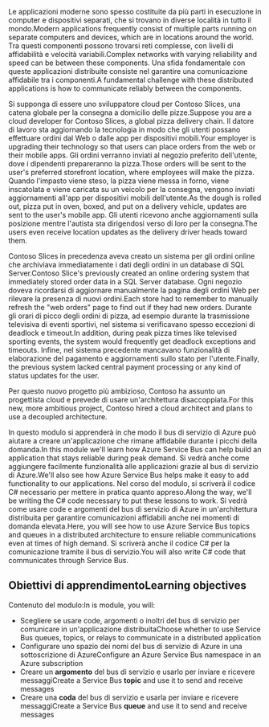 <span data-ttu-id="10e93-101">Le applicazioni moderne sono spesso costituite da più parti in esecuzione in computer e dispositivi separati, che si trovano in diverse località in tutto il mondo.</span><span class="sxs-lookup"><span data-stu-id="10e93-101">Modern applications frequently consist of multiple parts running on separate computers and devices, which are in locations around the world.</span></span> <span data-ttu-id="10e93-102">Tra questi componenti possono trovarsi reti complesse, con livelli di affidabilità e velocità variabili.</span><span class="sxs-lookup"><span data-stu-id="10e93-102">Complex networks with varying reliability and speed can be between these components.</span></span> <span data-ttu-id="10e93-103">Una sfida fondamentale con queste applicazioni distribuite consiste nel garantire una comunicazione affidabile tra i componenti.</span><span class="sxs-lookup"><span data-stu-id="10e93-103">A fundamental challenge with these distributed applications is how to communicate reliably between the components.</span></span>

<span data-ttu-id="10e93-104">Si supponga di essere uno sviluppatore cloud per Contoso Slices, una catena globale per la consegna a domicilio delle pizze.</span><span class="sxs-lookup"><span data-stu-id="10e93-104">Suppose you are a cloud developer for Contoso Slices, a global pizza delivery chain.</span></span> <span data-ttu-id="10e93-105">Il datore di lavoro sta aggiornando la tecnologia in modo che gli utenti possano effettuare ordini dal Web o dalle app per dispositivi mobili.</span><span class="sxs-lookup"><span data-stu-id="10e93-105">Your employer is upgrading their technology so that users can place orders from the web or their mobile apps.</span></span> <span data-ttu-id="10e93-106">Gli ordini verranno inviati al negozio preferito dell'utente, dove i dipendenti prepareranno la pizza.</span><span class="sxs-lookup"><span data-stu-id="10e93-106">Those orders will be sent to the user's preferred storefront location, where employees will make the pizza.</span></span> <span data-ttu-id="10e93-107">Quando l'impasto viene steso, la pizza viene messa in forno, viene inscatolata e viene caricata su un veicolo per la consegna, vengono inviati aggiornamenti all'app per dispositivi mobili dell'utente.</span><span class="sxs-lookup"><span data-stu-id="10e93-107">As the dough is rolled out, pizza put in oven, boxed, and put on a delivery vehicle, updates are sent to the user's mobile app.</span></span> <span data-ttu-id="10e93-108">Gli utenti ricevono anche aggiornamenti sulla posizione mentre l'autista sta dirigendosi verso di loro per la consegna.</span><span class="sxs-lookup"><span data-stu-id="10e93-108">The users even receive location updates as the delivery driver heads toward them.</span></span> 

<span data-ttu-id="10e93-109">Contoso Slices in precedenza aveva creato un sistema per gli ordini online che archiviava immediatamente i dati degli ordini in un database di SQL Server.</span><span class="sxs-lookup"><span data-stu-id="10e93-109">Contoso Slice's previously created an online ordering system that immediately stored order data in a SQL Server database.</span></span> <span data-ttu-id="10e93-110">Ogni negozio doveva ricordarsi di aggiornare manualmente la pagina degli ordini Web per rilevare la presenza di nuovi ordini.</span><span class="sxs-lookup"><span data-stu-id="10e93-110">Each store had to remember to manually refresh the "web orders" page to find out if they had new orders.</span></span> <span data-ttu-id="10e93-111">Durante gli orari di picco degli ordini di pizza, ad esempio durante la trasmissione televisiva di eventi sportivi, nel sistema si verificavano spesso eccezioni di deadlock e timeout.</span><span class="sxs-lookup"><span data-stu-id="10e93-111">In addition, during peak pizza times like televised sporting events, the system would frequently get deadlock exceptions and timeouts.</span></span> <span data-ttu-id="10e93-112">Infine, nel sistema precedente mancavano funzionalità di elaborazione del pagamento e aggiornamenti sullo stato per l'utente.</span><span class="sxs-lookup"><span data-stu-id="10e93-112">Finally, the previous system lacked central payment processing or any kind of status updates for the user.</span></span>

<span data-ttu-id="10e93-113">Per questo nuovo progetto più ambizioso, Contoso ha assunto un progettista cloud e prevede di usare un'architettura disaccoppiata.</span><span class="sxs-lookup"><span data-stu-id="10e93-113">For this new, more ambitious project, Contoso hired a cloud architect and plans to use a decoupled architecture.</span></span> 

<span data-ttu-id="10e93-114">In questo modulo si apprenderà in che modo il bus di servizio di Azure può aiutare a creare un'applicazione che rimane affidabile durante i picchi della domanda.</span><span class="sxs-lookup"><span data-stu-id="10e93-114">In this module we'll learn how Azure Service Bus can help build an application that stays reliable during peak demand.</span></span> <span data-ttu-id="10e93-115">Si vedrà anche come aggiungere facilmente funzionalità alle applicazioni grazie al bus di servizio di Azure.</span><span class="sxs-lookup"><span data-stu-id="10e93-115">We'll also see how Azure Service Bus helps make it easy to add functionality to our applications.</span></span> <span data-ttu-id="10e93-116">Nel corso del modulo, si scriverà il codice C# necessario per mettere in pratica quanto appreso.</span><span class="sxs-lookup"><span data-stu-id="10e93-116">Along the way, we'll be writing the C# code necessary to put these lessons to work.</span></span> <span data-ttu-id="10e93-117">Si vedrà come usare code e argomenti del bus di servizio di Azure in un'architettura distribuita per garantire comunicazioni affidabili anche nei momenti di domanda elevata.</span><span class="sxs-lookup"><span data-stu-id="10e93-117">Here, you will see how to use Azure Service Bus topics and queues in a distributed architecture to ensure reliable communications even at times of high demand.</span></span> <span data-ttu-id="10e93-118">Si scriverà anche il codice C# per la comunicazione tramite il bus di servizio.</span><span class="sxs-lookup"><span data-stu-id="10e93-118">You will also write C# code that communicates through Service Bus.</span></span>

## <a name="learning-objectives"></a><span data-ttu-id="10e93-119">Obiettivi di apprendimento</span><span class="sxs-lookup"><span data-stu-id="10e93-119">Learning objectives</span></span>

<span data-ttu-id="10e93-120">Contenuto del modulo:</span><span class="sxs-lookup"><span data-stu-id="10e93-120">In is module, you will:</span></span>
- <span data-ttu-id="10e93-121">Scegliere se usare code, argomenti o inoltri del bus di servizio per comunicare in un'applicazione distribuita</span><span class="sxs-lookup"><span data-stu-id="10e93-121">Choose whether to use Service Bus queues, topics, or relays to communicate in a distributed application</span></span>
- <span data-ttu-id="10e93-122">Configurare uno spazio dei nomi del bus di servizio di Azure in una sottoscrizione di Azure</span><span class="sxs-lookup"><span data-stu-id="10e93-122">Configure an Azure Service Bus namespace in an Azure subscription</span></span>
- <span data-ttu-id="10e93-123">Creare un **argomento** del bus di servizio e usarlo per inviare e ricevere messaggi</span><span class="sxs-lookup"><span data-stu-id="10e93-123">Create a Service Bus **topic** and use it to send and receive messages</span></span>
- <span data-ttu-id="10e93-124">Creare una **coda** del bus di servizio e usarla per inviare e ricevere messaggi</span><span class="sxs-lookup"><span data-stu-id="10e93-124">Create a Service Bus **queue** and use it to send and receive messages</span></span>
